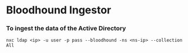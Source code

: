 # Bloodhound Ingestor

### To ingest the data of the Active Directory

    nxc ldap <ip> -u user -p pass --bloodhound -ns <ns-ip> --collection All
